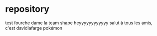 # repository
test fourche
dame la team shape
heyyyyyyyyyyyy salut à tous les amis, c'est davidlafarge pokémon
